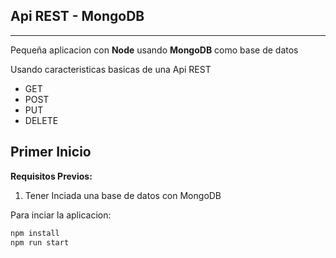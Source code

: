 ## Api REST - MongoDB

---

Pequeña aplicacion con **Node** usando **MongoDB** como base de datos

Usando caracteristicas basicas de una Api REST

- GET
- POST
- PUT
- DELETE

## Primer Inicio

**Requisitos Previos:**

1. Tener Inciada una base de datos con MongoDB

Para inciar la aplicacion:

```bash
npm install
npm run start
```
